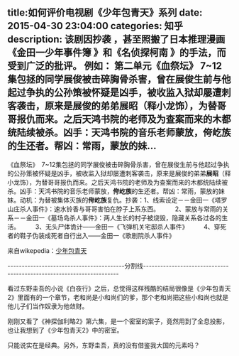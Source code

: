 title:如何评价电视剧《少年包青天》系列
date: 2015-04-30   23:04:00 
categories: 知乎 
 description: 该剧因抄袭 ，甚至照搬了日本推理漫画 《金田一少年事件簿 》和《名侦探柯南 》的手法，而受到广泛的批评。 例如： 第二单元《血祭坛》 7~12集包拯的同学展俊被击碎胸骨杀害，曾在展俊生前与他起过争执的公孙策被怀疑是凶手，被收监入狱却屡遭刺客袭击，原来是展俊的弟弟展昭（释小龙饰），为替哥哥报仇而来。之后天鸿书院的老师及为查案而来的木都统陆续被杀。凶手：天鸿书院的音乐老师蒙放，侉屹族的生还者。帮凶：常雨，蒙放的妹…
  --- 
 《血祭坛》　7~12集包拯的同学展俊被击碎胸骨杀害，曾在展俊生前与他起过争执的公孙策被怀疑是凶手，被收监入狱却屡遭刺客袭击，原来是展俊的弟弟**展昭**（释小龙饰），为替哥哥报仇而来。之后天鸿书院的老师及为查案而来的木都统陆续被杀。凶手：天鸿书院的音乐老师蒙放，**侉屹族**的生还者。帮凶：常雨，蒙放的妹妹。动机：为替被集体灭族的**侉屹族**复仇。抄袭：1、线索设定－－金田一《塔罗山庄杀人事件》：速水铃香与哥哥害怕在脖子上系东西。　　　2、蒙放与常雨的关系－－金田一《墓场岛杀人事件》：两人生长的村子被烧毁，隐藏关系各过各的生活。　　　3、无头尸体诡计——金田一《飞弹机关宅邸杀人事件》　　　4、穿死者的鞋子伪装成死者自行出入——金田一《歌剧院杀人事件》  

来自wikepedia：[少年包青天](https://link.zhihu.com/?target=https%3A//zh.wikipedia.org/wiki/%25E5%25B0%2591%25E5%25B9%25B4%25E5%258C%2585%25E9%259D%2592%25E5%25A4%25A9)  

-----------------------------------------分割线---------------------------------------------------------------------  

看过东野圭吾的小说《白夜行》之后，总觉得这样残酷的结局很像是《少年包青天2》里面有的一个章节，老和尚是小和尚们的爹，那个老和尚把这些小和尚也就是他儿子们当作奴隶为他敛财。  

刚刚又看了《神探伽利略2》第六集，是一个密室的案子，竟然用到了全息投影，也让我想到了《少年包青天2》中的密室。  

只能说实在是经典。另外，东野圭吾，真的没有借鉴我大国的元素吗？